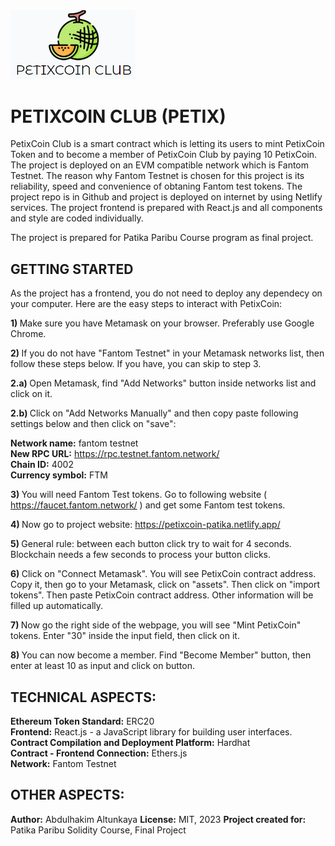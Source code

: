 <img src="./public/website_logo.png" width="200">

# PETIXCOIN CLUB (PETIX)
PetixCoin Club is a smart contract which is letting its users to mint PetixCoin Token and to become a member of PetixCoin Club by paying 10 PetixCoin.
The project is deployed on an EVM compatible network which is Fantom Testnet. The reason why Fantom Testnet is chosen for this project is its 
reliability, speed and convenience of obtaning Fantom test tokens. The project repo is in Github and project is deployed on internet by using Netlify services.
The project frontend is prepared with React.js and all components and style are coded individually.

The project is prepared for Patika Paribu Course program as final project. 

## GETTING STARTED

As the project has a frontend, you do not need to deploy any dependecy on your computer. Here are the easy steps to interact with PetixCoin:

<strong>1) </strong> Make sure you have Metamask on your browser. Preferably use Google Chrome.

<strong>2) </strong>If you do not have "Fantom Testnet" in your Metamask networks list, then follow these steps below. If you have, you can skip to step 3.

<strong>2.a) </strong>Open Metamask, find "Add Networks" button inside networks list and click on it.

<strong>2.b) </strong>Click on "Add Networks Manually" and then copy paste following settings below and then click on "save":

<strong>Network name:</strong> fantom testnet <br>
<strong>New RPC URL:</strong> https://rpc.testnet.fantom.network/ <br>
<strong>Chain ID:</strong> 4002 <br>
<strong>Currency symbol:</strong> FTM  <br>

<strong>3) </strong>You will need Fantom Test tokens. Go to following website ( https://faucet.fantom.network/ ) and get some Fantom test tokens.

<strong>4) </strong>Now go to project website: https://petixcoin-patika.netlify.app/

<strong>5) </strong>General rule: between each button click try to wait for 4 seconds. Blockchain needs a few seconds to process your button clicks.

<strong>6) </strong>Click on "Connect Metamask". You will see PetixCoin contract address. Copy it, then go to your Metamask, click on "assets". 
Then click on "import tokens". Then paste PetixCoin contract address. Other information will be filled up automatically.

<strong>7) </strong>Now go the right side of the webpage, you will see "Mint PetixCoin" tokens. Enter "30" inside the input field, then click on it.

<strong>8) </strong>You can now become a member. Find "Become Member" button, then enter at least 10 as input and click on button. 


## TECHNICAL ASPECTS:

<strong>Ethereum Token Standard:</strong> ERC20 <br>
<strong>Frontend:</strong> React.js - a JavaScript library for building user interfaces. <br>
<strong>Contract Compilation and Deployment Platform:</strong> Hardhat <br>
<strong>Contract - Frontend Connection:</strong> Ethers.js <br>
<strong>Network:</strong> Fantom Testnet


## OTHER ASPECTS:

<strong>Author:</strong> Abdulhakim Altunkaya
<strong>License:</strong> MIT, 2023
<strong>Project created for:</strong> Patika Paribu Solidity Course, Final Project